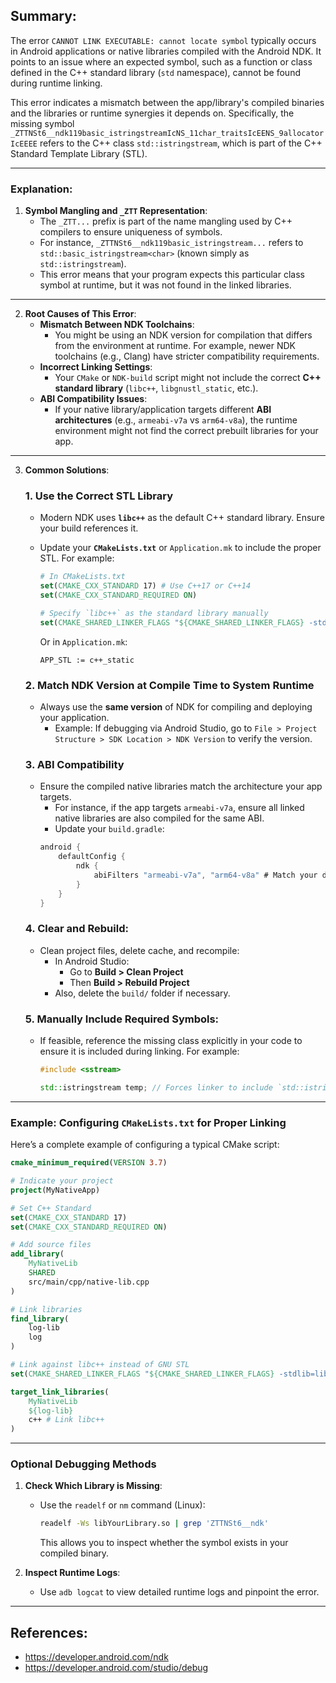 ## Summary:
The error `CANNOT LINK EXECUTABLE: cannot locate symbol` typically occurs in Android applications or native libraries compiled with the Android NDK. It points to an issue where an expected symbol, such as a function or class defined in the C++ standard library (`std` namespace), cannot be found during runtime linking.

This error indicates a mismatch between the app/library's compiled binaries and the libraries or runtime synergies it depends on. Specifically, the missing symbol `_ZTTNSt6__ndk119basic_istringstreamIcNS_11char_traitsIcEENS_9allocatorIcEEEE` refers to the C++ class `std::istringstream`, which is part of the C++ Standard Template Library (STL).

---

### Explanation:

1. **Symbol Mangling and `_ZTT` Representation**:
   - The `_ZTT...` prefix is part of the name mangling used by C++ compilers to ensure uniqueness of symbols.
   - For instance, `_ZTTNSt6__ndk119basic_istringstream...` refers to `std::basic_istringstream<char>` (known simply as `std::istringstream`).
   - This error means that your program expects this particular class symbol at runtime, but it was not found in the linked libraries.

---

2. **Root Causes of This Error**:
   - **Mismatch Between NDK Toolchains**:
     - You might be using an NDK version for compilation that differs from the environment at runtime. For example, newer NDK toolchains (e.g., Clang) have stricter compatibility requirements.
   - **Incorrect Linking Settings**:
     - Your `CMake` or `NDK-build` script might not include the correct **C++ standard library** (`libc++`, `libgnustl_static`, etc.).
   - **ABI Compatibility Issues**:
     - If your native library/application targets different **ABI architectures** (e.g., `armeabi-v7a` vs `arm64-v8a`), the runtime environment might not find the correct prebuilt libraries for your app.

---

3. **Common Solutions**:

   ### 1. Use the Correct STL Library
   - Modern NDK uses **`libc++`** as the default C++ standard library. Ensure your build references it.
   - Update your **`CMakeLists.txt`** or `Application.mk` to include the proper STL.
     For example:
     ```cmake
     # In CMakeLists.txt
     set(CMAKE_CXX_STANDARD 17) # Use C++17 or C++14
     set(CMAKE_CXX_STANDARD_REQUIRED ON)
     
     # Specify `libc++` as the standard library manually
     set(CMAKE_SHARED_LINKER_FLAGS "${CMAKE_SHARED_LINKER_FLAGS} -stdlib=libc++")

     ```

     Or in `Application.mk`:
     ```plaintext
     APP_STL := c++_static
     ```

   ### 2. Match NDK Version at Compile Time to System Runtime
   - Always use the **same version** of NDK for compiling and deploying your application.
     - Example: If debugging via Android Studio, go to `File > Project Structure > SDK Location > NDK Version` to verify the version.

   ### 3. ABI Compatibility
   - Ensure the compiled native libraries match the architecture your app targets.
     - For instance, if the app targets `armeabi-v7a`, ensure all linked native libraries are also compiled for the same ABI.
     - Update your `build.gradle`:
     ```gradle
     android {
         defaultConfig {
             ndk {
                 abiFilters "armeabi-v7a", "arm64-v8a" # Match your desired ABIs
             }
         }
     }
     ```

   ### 4. Clear and Rebuild:
   - Clean project files, delete cache, and recompile:
     - In Android Studio:
       - Go to **Build > Clean Project**
       - Then **Build > Rebuild Project**
     - Also, delete the `build/` folder if necessary.

   ### 5. Manually Include Required Symbols:
   - If feasible, reference the missing class explicitly in your code to ensure it is included during linking. For example:
     ```cpp
     #include <sstream>

     std::istringstream temp; // Forces linker to include `std::istringstream`
     ```

---

### Example: Configuring `CMakeLists.txt` for Proper Linking

Here’s a complete example of configuring a typical CMake script:

```cmake
cmake_minimum_required(VERSION 3.7)

# Indicate your project
project(MyNativeApp)

# Set C++ Standard
set(CMAKE_CXX_STANDARD 17)
set(CMAKE_CXX_STANDARD_REQUIRED ON)

# Add source files
add_library(
    MyNativeLib
    SHARED
    src/main/cpp/native-lib.cpp
)

# Link libraries
find_library(
    log-lib
    log
)

# Link against libc++ instead of GNU STL
set(CMAKE_SHARED_LINKER_FLAGS "${CMAKE_SHARED_LINKER_FLAGS} -stdlib=libc++")

target_link_libraries(
    MyNativeLib
    ${log-lib}
    c++ # Link libc++
)

```

---

### Optional Debugging Methods

1. **Check Which Library is Missing**:
   - Use the `readelf` or `nm` command (Linux):
     ```bash
     readelf -Ws libYourLibrary.so | grep 'ZTTNSt6__ndk'
     ```
     This allows you to inspect whether the symbol exists in your compiled binary.

2. **Inspect Runtime Logs**:
   - Use `adb logcat` to view detailed runtime logs and pinpoint the error.

---

## References:
- https://developer.android.com/ndk
- https://developer.android.com/studio/debug